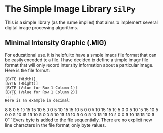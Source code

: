 # The Simple Image Library `SilPy`
This is a simple library (as the name implies) that aims to implement several digital image processing algorithms.

## Minimal Intensity Graphic (.MIG)
For educational use, it is helpful to have a simple image file format that can be easily encoded to a file. I have decided to define a simple image file format that will only record intensity information about a particular image. Here is the file format:
```
[BYTE (Width)]
[BYTE (Height)]
[BYTE (Value for Row 1 Column 1)]
[BYTE (Value for Row 1 Column 2)]
...```
Here is an example in decimal:
```
8 8
0 5 10 15 15 10 5 0
0 5 10 15 15 10 5 0
0 5 10 15 15 10 5 0
0 5 10 15 15 10 5 0
0 5 10 15 15 10 5 0
0 5 10 15 15 10 5 0
0 5 10 15 15 10 5 0
0 5 10 15 15 10 5 0```
Every byte is added to the file sequentially. There are no explicit new line characters in the file format, only byte values.
